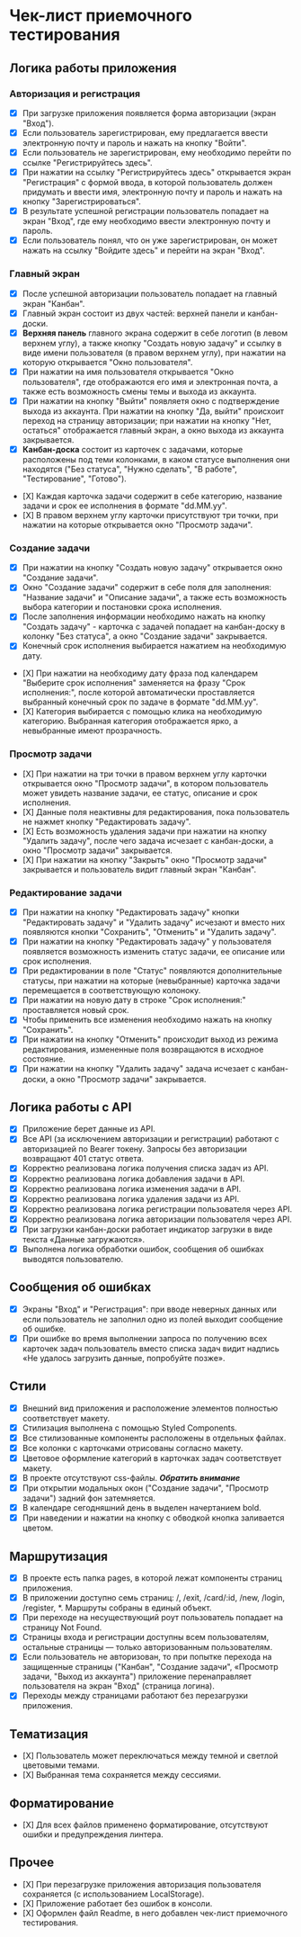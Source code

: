 # Чек-лист приемочного тестирования

## Логика работы приложения

### Авторизация и регистрация

- [X] При загрузке приложения появляется форма авторизации (экран "Вход").
- [X] Если пользователь зарегистрирован, ему предлагается ввести электронную почту и пароль и нажать на кнопку "Войти".
- [X] Если пользователь не зарегистрирован, ему необходимо перейти по ссылке "Регистрируйтесь здесь".
- [X] При нажатии на ссылку "Регистрируйтесь здесь" открывается экран "Регистрация" с формой ввода, в которой пользователь должен придумать и ввести имя, электронную почту и пароль и нажать на кнопку "Зарегистрироваться".
- [X] В результате успешной регистрации пользователь попадает на экран "Вход", где ему необходимо ввести электронную почту и пароль.
- [X] Если пользователь понял, что он уже зарегистрирован, он может нажать на ссылку "Войдите здесь" и перейти на экран "Вход".

### Главный экран

- [X] После успешной авторизации пользователь попадает на главный экран "Канбан".
- [X] Главный экран состоит из двух частей: верхней панели и канбан-доски.
- [X] **Верхняя панель** главного экрана содержит в себе логотип (в левом верхнем углу), а также кнопку "Создать новую задачу" и ссылку в виде имени пользователя (в правом верхнем углу), при нажатии на которую открывается "Окно пользователя".
- [X] При нажатии на имя пользователя открывается "Окно пользователя", где отображаются его имя и электронная почта, а также есть возможность смены темы и выхода из аккаунта.
- [X] При нажатии на кнопку "Выйти" появляетя окно с подтверждение выхода из аккаунта. При нажатии на кнопку "Да, выйти" происхоит переход на страницу авторизации; при нажатии на кнопку "Нет, остаться" отображается главный экран, а окно выхода из аккаунта закрывается.
- [X] **Канбан-доска** состоит из карточек с задачами, которые расположены под теми колонками, в каком статусе выполнения они находятся ("Без статуса", "Нужно сделать", "В работе", "Тестирование", "Готово").
- [Х] Каждая карточка задачи содержит в себе категорию, название задачи и срок ее исполнения в формате "dd.MM.yy".
- [Х] В правом верхнем углу карточки присутствуют три точки, при нажатии на которые открывается окно "Просмотр задачи".

### Создание задачи

- [X] При нажатии на кнопку "Создать новую задачу" открывается окно "Создание задачи".
- [X] Окно "Создание задачи" содержит в себе поля для заполнения: "Название задачи" и "Описание задачи", а также есть возможность выбора категории и постановки срока исполнения.
- [X] После заполнения информации необходимо нажать на кнопку "Создать задачу" - карточка с задачей попадает на канбан-доску в колонку "Без статуса", а окно "Создание задачи" закрывается.
- [X] Конечный срок исполнения выбирается нажатием на необходимую дату.
- [Х] При нажатии на необходиму дату фраза под календарем "Выберите срок исполнения" заменяется на фразу "Срок исполнения:", после которой автоматически проставляется выбранный конечный срок по задаче в формате "dd.MM.yy".
- [Х] Категория выбирается с помощью клика на необходимую категорию. Выбранная категория отображается ярко, а невыбранные имеют прозрачность.

### Просмотр задачи

- [Х] При нажатии на три точки в правом верхнем углу карточки открывается окно "Просмотр задачи", в котором пользователь может увидеть название задачи, ее статус, описание и срок исполнения.
- [Х] Данные поля неактивны для редактирования, пока пользователь не нажмет кнопку "Редактировать задачу".
- [Х] Есть возможность удаления задачи при нажатии на кнопку "Удалить задачу", после чего задача исчезает с канбан-доски, а окно "Просмотр задачи" закрывается.
- [Х] При нажатии на кнопку "Закрыть" окно "Просмотр задачи" закрывается и пользователь видит главный экран "Канбан".

### Редактирование задачи

- [X] При нажатии на кнопку "Редактировать задачу" кнопки "Редактировать задачу" и "Удалить задачу" исчезают и вместо них появляются кнопки "Сохранить", "Отменить" и "Удалить задачу".
- [X] При нажатии на кнопку "Редактировать задачу" у пользователя появляется возможность изменить статус задачи, ее описание или срок исполнения.
- [X] При редактировании в поле "Статус" появляются дополнительные статусы, при нажатии на которые (невыбранные) карточка задачи перемещается в соответствующую колоноку.
- [X] При нажатии на новую дату в строке "Срок исполнения:" проставляется новый срок.
- [X] Чтобы применить все изменения необходимо нажать на кнопку "Сохранить".
- [X] При нажатии на кнопку "Отменить" происходит выход из режима редактирования, измененные поля возвращаются в исходное состояние.
- [X] При нажатии на кнопку "Удалить задачу" задача исчезает с канбан-доски, а окно "Просмотр задачи" закрывается.

## Логика работы с API
- [X] Приложение берет данные из API.
- [X] Все API (за исключением авторизации и регистрации) работают с авторизацией по Bearer токену. Запросы без авторизации возвращают 401 статус ответа.
- [X] Корректно реализована логика получения списка задач из API. 
- [X] Корректно реализована логика добавления задачи в API. 
- [X] Корректно реализована логика изменения задачи в API. 
- [X] Корректно реализована логика удаления задачи из API. 
- [X] Корректно реализована логика регистрации пользователя через API. 
- [X] Корректно реализована логика авторизации пользователя через API. 
- [X] При загрузки канбан-доски работает индикатор загрузки в виде текста «Данные загружаются».
- [X] Выполнена логика обработки ошибок, сообщения об ошибках выводятся пользователю.

## Сообщения об ошибках

- [X] Экраны "Вход" и "Регистрация": при вводе неверных данных или если пользователь не заполнил одно из полей выходит сообщение об ошибке.
- [X] При ошибке во время выполнении запроса по получению всех карточек задач пользователь вместо списка задач видит надпись «Не удалось загрузить данные, попробуйте позже».

## Стили

- [X] Внешний вид приложения и расположение элементов полностью соответствует макету. 
- [X] Стилизация выполнена с помощью Styled Components. 
- [X] Все стилизованные компоненты расположены в отдельных файлах.
- [X] Все колонки с карточками отрисованы согласно макету.
- [X] Цветовое оформление категорий в карточках задач соответствует макету.
- [X] В проекте отсутствуют css-файлы.
***Обратить внимание***
- [X] При открытии модальных окон ("Создание задачи", "Просмотр задачи") задний фон затемняется.
- [X] В календаре сегодняшний день в выделен начертанием bold.
- [X] При наведении и нажатии на кнопку с обводкой кнопка заливается цветом.

## Маршрутизация

- [X] В проекте есть папка pages, в которой лежат компоненты страниц приложения.
- [X] В приложении доступно семь страниц: /, /exit, /card/:id, /new, /login, /register, *. Маршруты собраны в единый объект.
- [X] При переходе на несуществующий роут пользователь попадает на страницу Not Found.
- [X] Страницы входа и регистрации доступны всем пользователям, остальные страницы — только авторизованным пользователям.
- [X] Если пользователь не авторизован, то при попытке перехода на защищенные страницы ("Канбан", "Создание задачи", «Просмотр задачи, "Выход из аккаунта") приложение перенаправляет пользователя на экран "Вход" (страница логина).
- [X] Переходы между страницами работают без перезагрузки приложения.

## Тематизация

- [Х] Пользователь может переключаться между темной и светлой цветовыми темами. 
- [Х] Выбранная тема сохраняется между сессиями.

## Форматирование

- [Х] Для всех файлов применено форматирование, отсутствуют ошибки и предупреждения линтера.

## Прочее

- [Х] При перезагрузке приложения авторизация пользователя сохраняется (с использованием LocalStorage).
- [Х] Приложение работает без ошибок в консоли.
- [Х] Оформлен файл Readme, в него добавлен чек-лист приемочного тестирования.
